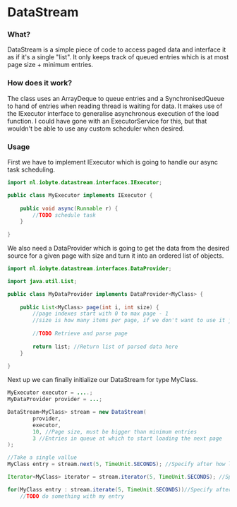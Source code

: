 # DataStream

### What?
DataStream is a simple piece of code to access paged data and interface it as if it's a single "list". It only keeps track of queued entries which is at most page size + minimum entries.

### How does it work?
The class uses an ArrayDeque to queue entries and a SynchronisedQueue to hand of entries when reading thread is waiting for data. It makes use of the IExecutor interface to generalise asynchronous execution of the load function. I could have gone with an ExecutorService for this, but that wouldn't be able to use any custom scheduler when desired.

### Usage
First we have to implement IExecutor which is going to handle our async task scheduling.
```java
import nl.iobyte.datastream.interfaces.IExecutor;

public class MyExecutor implements IExecutor {
    
    public void async(Runnable r) {
        //TODO schedule task
    }
    
}
```
We also need a DataProvider which is going to get the data from the desired source for a given page with size and turn it into an ordered list of objects.

```java
import nl.iobyte.datastream.interfaces.DataProvider;

import java.util.List;

public class MyDataProvider implements DataProvider<MyClass> {
    
    public List<MyClass> page(int i, int size) {
        //page indexes start with 0 to max page - 1
        //size is how many items per page, if we don't want to use it just ignore it
        
        //TODO Retrieve and parse page
        
        return list; //Return list of parsed data here
    }
    
}
```
Next up we can finally initialize our DataStream for type MyClass.
```java
MyExecutor executor = ....;
MyDataProvider provider = ...;

DataStream<MyClass> stream = new DataStream(
        provider,
        executor,
        10, //Page size, must be bigger than minimum entries
        3 //Entries in queue at which to start loading the next page
);

//Take a single vallue
MyClass entry = stream.next(5, TimeUnit.SECONDS); //Specify after how long to timeout if no values loaded

Iterator<MyClass> iterator = stream.iterator(5, TimeUnit.SECONDS); //Specify after how long to timeout if no values loaded

for(MyClass entry : stream.iterate(5, TimeUnit.SECONDS))//Specify after how long to timeout if no values loaded
    //TODO do something with my entry
```